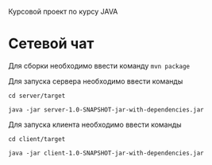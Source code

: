 Курсовой проект по курсу JAVA

# Сетевой чат

Для сборки необходимо ввести команду `mvn package`

Для запуска сервера необходимо ввести команды 

`cd server/target`

 `java -jar server-1.0-SNAPSHOT-jar-with-dependencies.jar`
 
 Для запуска клиента необходимо ввести команды 
 
 `cd client/target`
 
  `java -jar client-1.0-SNAPSHOT-jar-with-dependencies.jar`